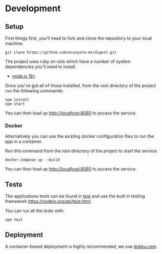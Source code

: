 # Development

## Setup

First things first, you'll need to fork and clone the repository to your local machine.

`git clone https://github.com/ecosyste-ms/digest.git`

The project uses ruby on rails which have a number of system dependencies you'll need to install. 

- [node.js 18+](https://nodejs.org/en/download/)

Once you've got all of those installed, from the root directory of the project run the following commands:

```
npm install
npm start
```

You can then load up [http://localhost:8080](http://localhost:8080) to access the service.

### Docker

Alternatively you can use the existing docker configuration files to run the app in a container.

Run this command from the root directory of the project to start the service.

`docker-compose up --build`

You can then load up [http://localhost:8080](http://localhost:8080) to access the service.

## Tests

The applications tests can be found in [test](test) and use the built in testing framework https://nodejs.org/api/test.html.

You can run all the tests with:

`npm test`

## Deployment

A container-based deployment is highly recommended, we use [dokku.com](https://dokku.com/).